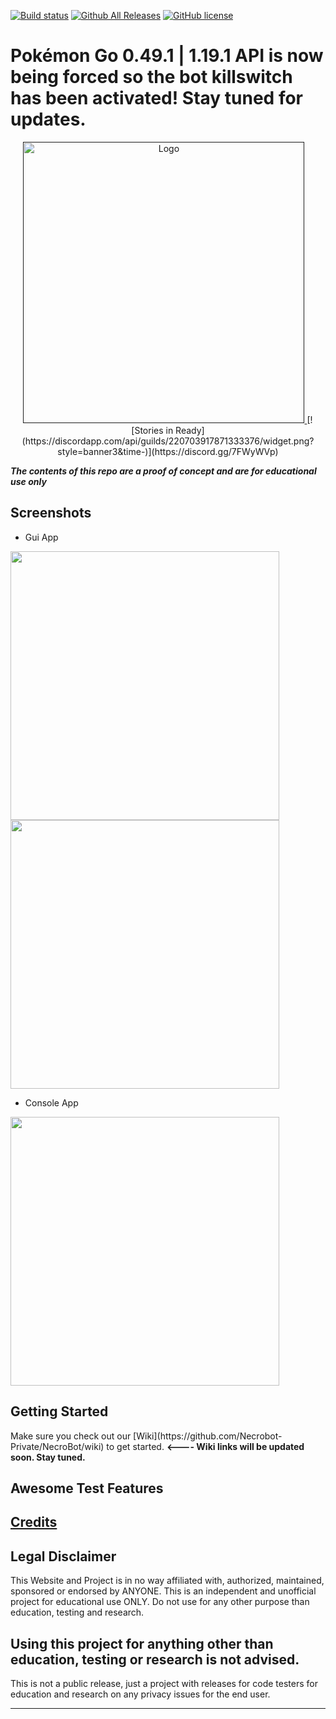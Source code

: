 [![Build status](https://ci.appveyor.com/api/projects/status/mvr6v0v99gscqxbn/branch/master?svg=true)](https://ci.appveyor.com/project/NzV/necrobot/branch/master)
[![Github All Releases](https://img.shields.io/github/downloads/Necrobot-Private/NecroBot/total.svg?maxAge=258)](https://github.com/Necrobot-Private/NecroBot/releases)
[![GitHub license](https://img.shields.io/badge/license-AGPL-blue.svg)](https://raw.githubusercontent.com/Necrobot-Private/NecroBot/master/LICENSE.md)

<h1>Pokémon Go 0.49.1 | 1.19.1 API is now being forced so the bot killswitch has been activated! Stay tuned for updates.</h1>


<p align="center">

<a href="">
    <img alt="Logo" src="http://image.prntscr.com/image/b238b63b4f044813a91f772241be8d45.jpg" width="450">
</a>
[![Stories in Ready](https://discordapp.com/api/guilds/220703917871333376/widget.png?style=banner3&time-)](https://discord.gg/7FWyWVp)

<strong><em> The contents of this repo are a proof of concept and are for educational use only </em></strong>




<h2>Screenshots</h2>

- Gui App

<img src="http://i.imgur.com/Ph1sU94r.png" width="430">
<img src="http://i.imgur.com/4Dj2RjNr.png" width="430">

- Console App

<img src="http://i.imgur.com/z6UfTm8.png" width="430">

<h2><a name="getting-started">Getting Started</a></h2>
Make sure you check out our [Wiki](https://github.com/Necrobot-Private/NecroBot/wiki) to get started.    <b><---- Wiki links will be updated soon. Stay tuned.</b>
<br/>



<h2><a name="features">Awesome Test Features</a></h2>

## [Credits](http://pastebin.com/Yh4ynXbv)




<h2><a name="legal">Legal Disclaimer</a></h2>

This Website and Project is in no way affiliated with, authorized, maintained, sponsored or endorsed by ANYONE. This is an independent and unofficial project for educational use ONLY. Do not use for any other purpose than education, testing and research.



<h2>Using this project for anything other than education, testing or research is not advised.</h2>
This is not a public release, just a project with releases for code testers for education and research on any privacy issues for the end user.

<hr/>
